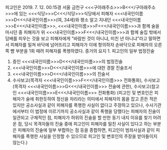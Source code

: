 피고인은 2019. 7. 12. 00:15경 서울 금천구 <<<구아래주소>>>B<<</구아래주소>>>에 있는 <<<식당>>>C<<</식당>>>식당에서 피해자 <<<내국인이름>>>D<<</내국인이름>>>(여, 34세)와 평소 알고 지내던 <<<내국인이름>>>E<<</내국인이름>>>, <<<내국인이름>>>F<<</내국인이름>>>과 함께 술을 마시던 중 피해자가 위 <<<내국인이름>>>F<<</내국인이름>>>과 함께 술집 밖에서 담배를 피우는 것을 보고 피해자에게 "바람핀 것이 아니냐, 미친 년 아니냐"라고 말하면서 피해자를 밀쳐 바닥에 넘어뜨리고 피해자가 이에 항의하자 손바닥으로 피해자의 오른 쪽 뺨 부분을 1회 때려 피해자를 폭행하였다.
증거의 요지 1. 피고인의 일부 법정진술
1. 증인 <<<내국인이름>>>D<<</내국인이름>>>의 법정진술
1. <<<내국인이름>>>D<<</내국인이름>>>에 대한 경찰 진술조서
1. <<<내국인이름>>>D<<</내국인이름>>>의 진술서
1. 수사보고(목격자 <<<내국인이름>>>F<<</내국인이름>>> 전화통화), 수사보고(목격자 <<<내국인이름>>>G<<</내국인이름>>> 전술에 관한), 수사보고(참고인 <<<내국인이름>>>E<<</내국인이름>>> 전화통화)
(피고인 및 변호인은 피해자가 술에 취한듯하여 정신을 차리라는 의미에서 피해자의 몸을 잡고 흔든 적은 있지만 공소사실과 같이 피해자를 폭행한 사실이 없다고 주장하고 있으나, 수사기관에서부터 이 법정에 이르기까지 공소사실과 같이 폭행을 당했다는 피해자의 진술이 일관되고 구체적인 점, 피해자가 허위의 진술을 할 만한 동기 내지 이유를 찾기 어려운 점, 당시 목격자들의 진술 중에 피고인이 피해자를 밀친 사실이 있다고 하는 부분은 피해자의 진술에 일부 부합하는 점 등을 종합하면, 피고인이 범죄사실과 같이 피해자를 폭행한 사실을 인정할 수 있으므로 피고인 및 변호인의 주장을 받아들이지 않는다.)